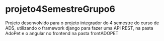 # projeto4SemestreGrupo6
Projeto desenvolvido para o projeto integrador do 4 semestre do curso de ADS, utilizando o framework django para fazer uma API REST, na pasta AdoPet e o angular no frontend na pasta frontADOPET
